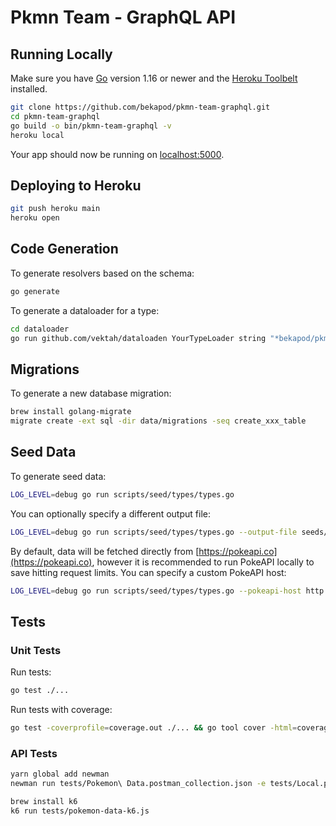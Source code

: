 # Pkmn Team - GraphQL API

## Running Locally

Make sure you have [Go](http://golang.org/doc/install) version 1.16 or newer and the [Heroku Toolbelt](https://toolbelt.heroku.com/) installed.

```sh
git clone https://github.com/bekapod/pkmn-team-graphql.git
cd pkmn-team-graphql
go build -o bin/pkmn-team-graphql -v
heroku local
```

Your app should now be running on [localhost:5000](http://localhost:5000/).

## Deploying to Heroku

```sh
git push heroku main
heroku open
```

## Code Generation

To generate resolvers based on the schema:

```sh
go generate
```

To generate a dataloader for a type:

```sh
cd dataloader
go run github.com/vektah/dataloaden YourTypeLoader string "*bekapod/pkmn-team-graphql/data/model.YourType"
```

## Migrations

To generate a new database migration:

```sh
brew install golang-migrate
migrate create -ext sql -dir data/migrations -seq create_xxx_table
```

## Seed Data

To generate seed data:

```sh
LOG_LEVEL=debug go run scripts/seed/types/types.go
```

You can optionally specify a different output file:

```sh
LOG_LEVEL=debug go run scripts/seed/types/types.go --output-file seeds/something/some-file.sql
```

By default, data will be fetched directly from [https://pokeapi.co](https://pokeapi.co), however it is recommended to run PokeAPI locally to save hitting request limits. You can specify a custom PokeAPI host:

```sh
LOG_LEVEL=debug go run scripts/seed/types/types.go --pokeapi-host http://localhost
```

## Tests

### Unit Tests

Run tests:

```sh
go test ./...
```

Run tests with coverage:

```sh
go test -coverprofile=coverage.out ./... && go tool cover -html=coverage.out
```

### API Tests

```sh
yarn global add newman
newman run tests/Pokemon\ Data.postman_collection.json -e tests/Local.postman_environment.json
```

```sh
brew install k6
k6 run tests/pokemon-data-k6.js
```
